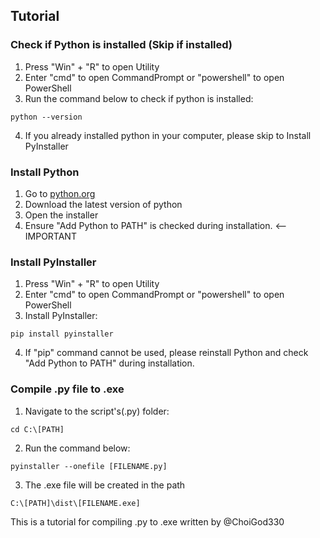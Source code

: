 ## Tutorial
### Check if Python is installed (Skip if installed)
1. Press "Win" + "R" to open Utility
2. Enter "cmd" to open CommandPrompt or "powershell" to open PowerShell
3. Run the command below to check if python is installed:
```Shell
python --version
```
4. If you already installed python in your computer, please skip to Install PyInstaller

### Install Python
1. Go to [python.org](https://www.python.org/downloads/)
2. Download the latest version of python
3. Open the installer
4. Ensure "Add Python to PATH" is checked during installation. <--IMPORTANT

### Install PyInstaller
1. Press "Win" + "R" to open Utility
2. Enter "cmd" to open CommandPrompt or "powershell" to open PowerShell
3. Install PyInstaller:
```Shell
pip install pyinstaller
```
4. If "pip" command cannot be used, please reinstall Python and check "Add Python to PATH" during installation.

### Compile .py file to .exe
1. Navigate to the script's(.py) folder:
```Shell
cd C:\[PATH]
```
2. Run the command below:
```Shell
pyinstaller --onefile [FILENAME.py]
```
3. The .exe file will be created in the path
```Shell
C:\[PATH]\dist\[FILENAME.exe]
```



This is a tutorial for compiling .py to .exe written by @ChoiGod330
